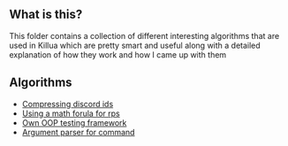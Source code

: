 ## What is this?
This folder contains a collection of different interesting algorithms that are used in Killua which are pretty smart and useful along with a detailed explanation of how they work and how I came up with them

## Algorithms
 + [Compressing discord ids](./compression.md)
 + [Using a math forula for rps](./rps.md)
 + [Own OOP testing framework](../tests/README.md)
 + [Argument parser for command](./parser.md)